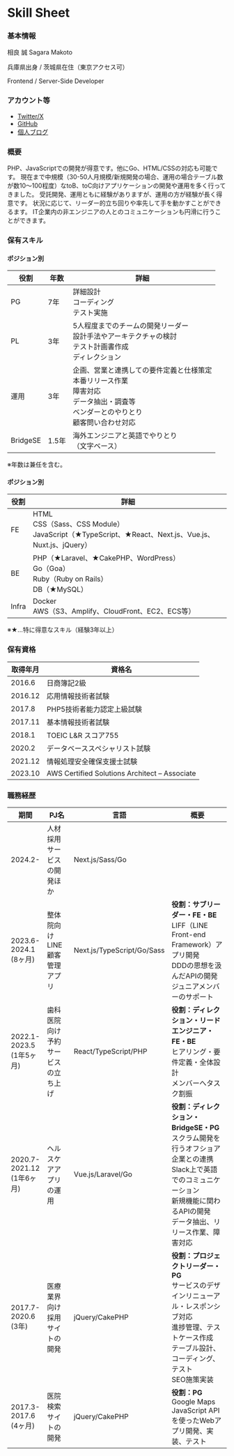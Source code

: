 # Skill Sheet
### 基本情報
相良 誠
Sagara Makoto

兵庫県出身 / 茨城県在住（東京アクセス可）

Frontend / Server-Side Developer

### アカウント等
* [Twitter/X](https://twitter.com/sagaramaro)  
* [GitHub](https://github.com/mariebell)  
* [個人ブログ](https://sagara.ink)  

### 概要
PHP、JavaScriptでの開発が得意です。他にGo、HTML/CSSの対応も可能です。
現在まで中規模（30-50人月規模/新規開発の場合、運用の場合テーブル数が数10〜100程度）なtoB、toC向けアプリケーションの開発や運用を多く行ってきました。
受託開発、運用ともに経験がありますが、運用の方が経験が長く得意です。
状況に応じて、リーダー的立ち回りや率先して手を動かすことができるます。
IT企業内の非エンジニアの人とのコミュニケーションも円滑に行うことができます。

### 保有スキル

#### ポジション別
|  役割  |  年数  |  詳細  |
| ---- | ---- | ---- |
|  PG  |  7年  | 詳細設計<br />コーディング<br />テスト実施 |
|  PL  |  3年  | 5人程度までのチームの開発リーダー<br />設計手法やアーキテクチャの検討<br />テスト計画書作成<br />ディレクション |
|  運用  |  3年  |  企画、営業と連携しての要件定義と仕様策定<br />本番リリース作業<br />障害対応<br />データ抽出・調査等<br />ベンダーとのやりとり<br />顧客問い合わせ対応 |
|  BridgeSE  |  1.5年  |  海外エンジニアと英語でやりとり<br />（文字ベース）  |

※年数は兼任を含む。

#### ポジション別
|  役割  |  詳細  |
| ---- | ---- |
|  FE  |  HTML<br />CSS（Sass、CSS Module）<br />JavaScript（★TypeScript、★React、Next.js、Vue.js、Nuxt.js、jQuery）|
|  BE  |  PHP（★Laravel、★CakePHP、WordPress）<br />Go（Goa）<br />Ruby（Ruby on Rails）<br />DB（★MySQL） |
|  Infra  |  Docker<br />AWS（S3、Amplify、CloudFront、EC2、ECS等） |

※★…特に得意なスキル（経験3年以上）

### 保有資格
|  取得年月  |  資格名  |
| ---- | ---- |
|  2016.6  |  日商簿記2級  |
|  2016.12  |  応用情報技術者試験  |
|  2017.8  |  PHP5技術者能力認定上級試験  |
|  2017.11  |  基本情報技術者試験  |
|  2018.1  |  TOEIC L&R スコア755  |
|  2020.2  |  データベーススペシャリスト試験  |
|  2021.12  |  情報処理安全確保支援士試験  |
|  2023.10  |  AWS Certified Solutions Architect – Associate  |

### 職務経歴
|  期間  |  PJ名  |  言語  |  概要  |
| ---- | ---- | ---- | ---- |
|  2024.2-<br>  |  人材採用サービスの開発ほか  |  Next.js/Sass/Go  |    |
|  2023.6-<br>2024.1<br>(8ヶ月)  |  整体院向けLINE顧客管理アプリ  |  Next.js/TypeScript/Go/Sass  |  **役割：サブリーダー・FE・BE**<br>LIFF（LINE Front-end Framework）アプリ開発<br>DDDの思想を汲んだAPIの開発<br>ジュニアメンバーのサポート  |
|  2022.1-<br>2023.5<br>(1年5ヶ月)  |  歯科医院向け予約サービスの立ち上げ  |  React/TypeScript/PHP  |  **役割：ディレクション・リードエンジニア・FE・BE**<br>ヒアリング・要件定義・全体設計<br>メンバーへタスク割振  |
|  2020.7-<br>2021.12<br>(1年6ヶ月)  |  ヘルスケアアプリの運用  |  Vue.js/Laravel/Go  |  **役割：ディレクション・BridgeSE・PG**<br>スクラム開発を行うオフショア企業との連携<br>Slack上で英語でのコミュニケーション<br>新規機能に関わるAPIの開発<br>データ抽出、リリース作業、障害対応  |
|  2017.7-<br>2020.6<br>(3年)  |  医療業界向け採用サイトの開発  |  jQuery/CakePHP  |  **役割：プロジェクトリーダー・PG**<br>サービスのデザインリニューアル・レスポンシブ対応<br>進捗管理、テストケース作成<br>テーブル設計、コーディング、テスト<br>SEO施策実装  |
|  2017.3-<br>2017.6<br>(4ヶ月)  |  医院検索サイトの開発  |  jQuery/CakePHP  |  **役割：PG**<br>Google Maps JavaScript APIを使ったWebアプリ開発、実装、テスト  |

